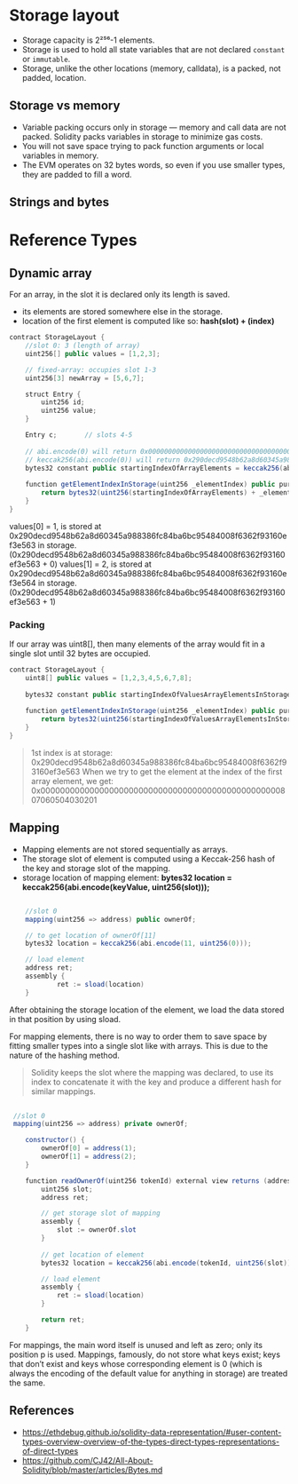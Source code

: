 # Storage layout

- Storage capacity is 2²⁵⁶-1 elements.
- Storage is used to hold all state variables that are not declared `constant` or `immutable`.
- Storage, unlike the other locations (memory, calldata), is a packed, not padded, location.

## Storage vs memory
- Variable packing occurs only in storage — memory and call data are not packed. Solidity packs variables in storage to minimize gas costs.
- You will not save space trying to pack function arguments or local variables in memory.
- The EVM operates on 32 bytes words, so even if you use smaller types, they are padded to fill a word.

## Strings and bytes


# Reference Types

## Dynamic array

For an array, in the slot it is declared only its length is saved.

- its elements are stored somewhere else in the storage.
- location of the first element is computed like so: **hash(slot) + (index)**


```java
contract StorageLayout {
    //slot 0: 3 (length of array)
    uint256[] public values = [1,2,3];

    // fixed-array: occupies slot 1-3
    uint256[3] newArray = [5,6,7];

    struct Entry {
        uint256 id;
        uint256 value;
    }

    Entry c;       // slots 4-5
    
    // abi.encode(0) will return 0x0000000000000000000000000000000000000000000000000000000000000000
    // keccak256(abi.encode(0)) will return 0x290decd9548b62a8d60345a988386fc84ba6bc95484008f6362f93160ef3e563
    bytes32 constant public startingIndexOfArrayElements = keccak256(abi.encode(0));
    
    function getElementIndexInStorage(uint256 _elementIndex) public pure returns(bytes32) {
        return bytes32(uint256(startingIndexOfArrayElements) + _elementIndex);
    }
}
```

values[0] = 1, is stored at 0x290decd9548b62a8d60345a988386fc84ba6bc95484008f6362f93160ef3e563 in storage. (0x290decd9548b62a8d60345a988386fc84ba6bc95484008f6362f93160ef3e563 + 0)
values[1] = 2, is stored at 0x290decd9548b62a8d60345a988386fc84ba6bc95484008f6362f93160ef3e564 in storage. (0x290decd9548b62a8d60345a988386fc84ba6bc95484008f6362f93160ef3e563 + 1)

### Packing

If our array was uint8[], then many elements of the array would fit in a single slot until 32 bytes are occupied.

```java
contract StorageLayout {
    uint8[] public values = [1,2,3,4,5,6,7,8];
    
    bytes32 constant public startingIndexOfValuesArrayElementsInStorage = keccak256(abi.encode(0));
    
    function getElementIndexInStorage(uint256 _elementIndex) public pure returns(bytes32) {
        return bytes32(uint256(startingIndexOfValuesArrayElementsInStorage) + _elementIndex);
    }
}
```
> 1st index is at storage: 0x290decd9548b62a8d60345a988386fc84ba6bc95484008f6362f93160ef3e563
When we try to get the element at the index of the first array element, we get: 0x0000000000000000000000000000000000000000000000000807060504030201


## Mapping

- Mapping elements are not stored sequentially as arrays.
- The storage slot of element is computed using a Keccak-256 hash of the key and storage slot of the mapping.
- storage location of mapping element: **bytes32 location = keccak256(abi.encode(keyValue, uint256(slot)));**

```java

    //slot 0    
    mapping(uint256 => address) public ownerOf;

    // to get location of ownerOf[11]
    bytes32 location = keccak256(abi.encode(11, uint256(0)));

    // load element
    address ret;
    assembly {
            ret := sload(location)
    }

```

After obtaining the storage location of the element, we load the data stored in that position by using sload.

For mapping elements, there is no way to order them to save space by fitting smaller types into a single slot like with arrays.
This is due to the nature of the hashing method.

> Solidity keeps the slot where the mapping was declared, to use its index to concatenate it with the key and produce a different hash for similar mappings. 

```java
 
 //slot 0
 mapping(uint256 => address) private ownerOf;

    constructor() {
        ownerOf[0] = address(1);
        ownerOf[1] = address(2);
    }

    function readOwnerOf(uint256 tokenId) external view returns (address) {        
        uint256 slot;
        address ret;

        // get storage slot of mapping
        assembly {
            slot := ownerOf.slot
        }
        
        // get location of element
        bytes32 location = keccak256(abi.encode(tokenId, uint256(slot)));

        // load element
        assembly {
            ret := sload(location)
        }

        return ret;
    }
```

For mappings, the main word itself is unused and left as zero; only its position p is used.
Mappings, famously, do not store what keys exist; keys that don’t exist and keys whose corresponding element is 0 (which is always the encoding of the default value for anything in storage) are treated the same.




## References

- https://ethdebug.github.io/solidity-data-representation/#user-content-types-overview-overview-of-the-types-direct-types-representations-of-direct-types
- https://github.com/CJ42/All-About-Solidity/blob/master/articles/Bytes.md
